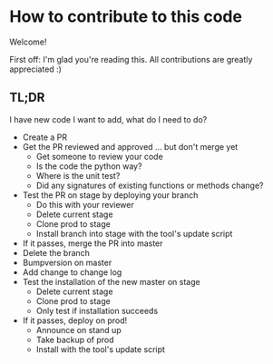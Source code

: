 # How to contribute to this code

Welcome!

First off: I'm glad you're reading this. All contributions are greatly appreciated :)

## TL;DR

I have new code I want to add, what do I need to do?

- Create a PR
- Get the PR reviewed and approved ... but don't merge yet
  - Get someone to review your code
  - Is the code the python way?
  - Where is the unit test?
  - Did any signatures of existing functions or methods change?
- Test the PR on stage by deploying your branch
  - Do this with your reviewer
  - Delete current stage
  - Clone prod to stage
  - Install branch into stage with the tool's update script
- If it passes, merge the PR into master
- Delete the branch
- Bumpversion on master
- Add change to change log
- Test the installation of the new master on stage
  - Delete current stage
  - Clone prod to stage
  - Only test if installation succeeds
- If it passes, deploy on prod!
  - Announce on stand up
  - Take backup of prod
  - Install with the tool's update script

